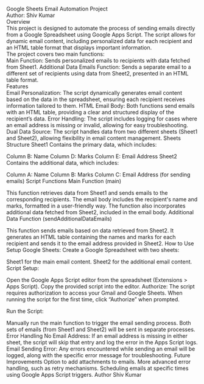 Google Sheets Email Automation Project
<br>
Author: Shiv Kumar
<br>
Overview
<br>
This project is designed to automate the process of sending emails directly from a Google Spreadsheet using Google Apps Script. The script allows for dynamic email content, including personalized data for each recipient and an HTML table format that displays important information.
<br>
The project covers two main functions:
<br>
Main Function: Sends personalized emails to recipients with data fetched from Sheet1.
Additional Data Emails Function: Sends a separate email to a different set of recipients using data from Sheet2, presented in an HTML table format.
<br>
Features
<br>
Email Personalization: The script dynamically generates email content based on the data in the spreadsheet, ensuring each recipient receives information tailored to them.
HTML Email Body: Both functions send emails with an HTML table, providing a clear and structured display of the recipient’s data.
Error Handling: The script includes logging for cases where an email address is missing or invalid, allowing for easy troubleshooting.
Dual Data Source: The script handles data from two different sheets (Sheet1 and Sheet2), allowing flexibility in email content management.
Sheets Structure
Sheet1
Contains the primary data, which includes:

Column B: Name
Column D: Marks
Column E: Email Address
Sheet2
Contains the additional data, which includes:

Column A: Name
Column B: Marks
Column C: Email Address (for sending emails)
Script Functions
Main Function (main)

This function retrieves data from Sheet1 and sends emails to the corresponding recipients.
The email body includes the recipient's name and marks, formatted in a user-friendly way.
The function also incorporates additional data fetched from Sheet2, included in the email body.
Additional Data Function (sendAdditionalDataEmails)

This function sends emails based on data retrieved from Sheet2.
It generates an HTML table containing the names and marks for each recipient and sends it to the email address provided in Sheet2.
How to Use
Setup Google Sheets: Create a Google Spreadsheet with two sheets:

Sheet1 for the main email content.
Sheet2 for the additional email content.
Script Setup:

Open the Google Apps Script editor from the spreadsheet (Extensions > Apps Script).
Copy the provided script into the editor.
Authorize: The script requires authorization to access your Gmail and Google Sheets. When running the script for the first time, click “Authorize” when prompted.

Run the Script:

Manually run the main function to trigger the email sending process.
Both sets of emails (from Sheet1 and Sheet2) will be sent in separate processes.
Error Handling
No Email Address: If an email address is missing in either sheet, the script will skip that entry and log the error in the Apps Script logs.
Email Sending Error: Any errors encountered while sending an email will be logged, along with the specific error message for troubleshooting.
Future Improvements
Option to add attachments to emails.
More advanced error handling, such as retry mechanisms.
Scheduling emails at specific times using Google Apps Script triggers.
Author
Shiv Kumar
